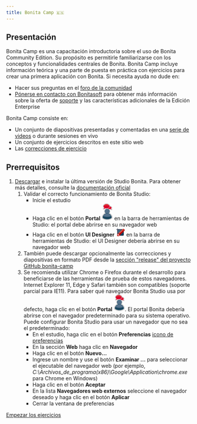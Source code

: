 ```yaml
---
title: Bonita Camp 🇪🇸
---
```


## Presentación

Bonita Camp es una capacitación introductoria sobre el uso de Bonita Community Edition. Su propósito es permitirle familiarizarse con los conceptos y funcionalidades centrales de Bonita.
Bonita Camp incluye información teórica y una parte de puesta en práctica con ejercicios para crear una primera aplicación con Bonita.
Si necesita ayuda no dude en:
* Hacer sus preguntas en el [foro de la comunidad](https://community.bonitasoft.com/questions-and-answers)
* [Pónerse en contacto con Bonitasoft](https://es.bonitasoft.com/contactenos) para obtener más información sobre la oferta de [soporte](https://es.bonitasoft.com/soporte) y las características adicionales de la Edición Enterprise 

Bonita Camp consiste en:
* Un conjunto de diapositivas presentadas y comentadas en una [serie de videos](https://www.youtube.com/playlist?list=PLvvoQatxaHOPSATzZe-zPh-LrSNGfpQEf) o durante sesiones en vivo
* Un conjunto de ejercicios descritos en este sitio web
* Las [correcciones de ejercicio](https://github.com/Bonitasoft-Community/bonita-camp/releases/latest)

## Prerrequisitos
1. [Descargar](https://es.bonitasoft.com/descargas) e instalar la última versión de Studio Bonita. Para obtener más detalles, consulte la [documentación oficial](https://documentation.bonitasoft.com/bonita//bonita-studio-download-installation)
   1. Validar el correcto funcionamiento de Bonita Studio:
        - Inicie el estudio
        - Haga clic en el botón **Portal** ![Icono del portal](images/portal-icon.png) en la barra de herramientas de Studio: el portal debe abrirse en su navegador web
        - Haga clic en el botón **UI Designer** ![Icono de UI Designer](images/ui_designer_24x24.png) en la barra de herramientas de Studio: el UI Designer debería abrirse en su navegador web
   1. También puede descargar opcionalmente las correcciones y diapositivas en formato PDF desde la [sección "release" del proyecto GitHub bonita-camp](https://github.com/Bonitasoft-Community/bonita-camp/releases/latest)
   1. Se recomienda utilizar Chrome o Firefox durante el desarrollo para beneficiarse de las herramientas de prueba de estos navegadores. Internet Explorer 11, Edge y Safari también son compatibles (soporte parcial para IE11). Para saber qué navegador Bonita Studio usa por defecto, haga clic en el botón **Portal** ![Icono del portal](images/portal-icon.png). 
   El portal Bonita debería abrirse con el navegador predeterminado para su sistema operativo. Puede configurar Bonita Studio para usar un navegador que no sea el predeterminado:
        - En el estudio, haga clic en el botón **Preferencias** [icono de preferencias](images/preferences.png)
        - En la sección **Web** haga clic en **Navegador**
        - Haga clic en el botón **Nuevo...**
        - Ingrese un nombre y use el botón **Examinar ...** para seleccionar el ejecutable del navegador web (por ejemplo, *C:\Archivos_de_programa(x86)\Google\Application\chrome.exe* para Chrome en Windows)
        - Haga clic en el botón **Aceptar**
        - En la lista **Navegadores web externos** seleccione el navegador deseado y haga clic en el botón **Aplicar**
        - Cerrar la ventana de preferencias
        
[Empezar los ejercicios](00-introduction.md)
